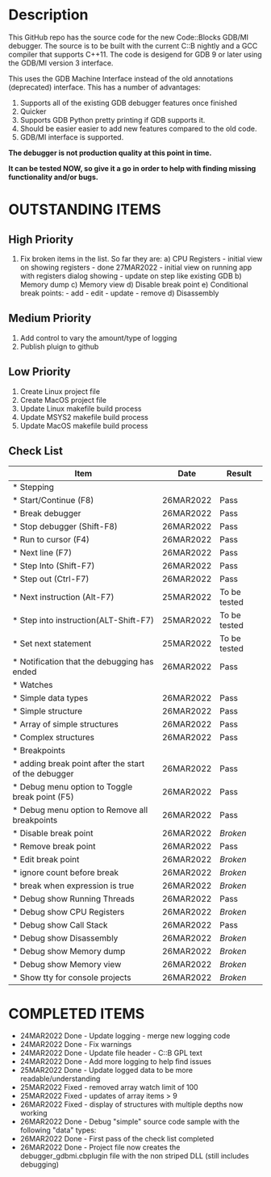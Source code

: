 # Description
This GitHub repo has the source code for the new Code::Blocks GDB/MI debugger. The source is to be built with the current C::B nightly and a GCC compiler that supports C++11. The code is desigend for GDB 9 or later using the GDB/MI version 3 interface.

This uses the GDB Machine Interface instead of the old annotations (deprecated) interface. This has a number of advantages:

1. Supports all of the existing GDB debugger features once finished
2. Quicker
3. Supports GDB Python pretty printing if GDB supports it.
4. Should be easier easier to add new features compared to the old code.
5. GDB/MI interface is supported.

**The debugger is not production quality at this point in time.**

**It can be tested NOW, so give it a go in order to help with finding missing functionality and/or bugs.**

# OUTSTANDING ITEMS

## High Priority
1. Fix broken items in the list. So far they are:
    a) CPU Registers
        - initial view on showing registers - done 27MAR2022
        - initial view on running app with registers dialog showing
        - update on step like existing GDB 
    b) Memory dump
    c) Memory view
    d) Disable break point
    e) Conditional break points:
        - add
        - edit
        - update
        - remove
    d) Disassembly
    

## Medium Priority

1. Add control to vary the amount/type of logging
2. Publish pluign to github

## Low Priority

1. Create Linux project file
2. Create MacOS project file
3. Update Linux makefile build process
4. Update MSYS2 makefile build process
5. Update MacOS makefile build process

## Check List

|                  Item                                      |   Date    |   Result     |
|------------------------------------------------------------|-----------|--------------|
|* Stepping                                                  |           |              |
|  * Start/Continue       (F8)                               | 26MAR2022 |    Pass      |
|  * Break debugger                                          | 26MAR2022 |    Pass      |
|  * Stop debugger        (Shift-F8)                         | 26MAR2022 |    Pass      |
|  * Run to cursor        (F4)                               | 26MAR2022 |    Pass      |
|  * Next line            (F7)                               | 26MAR2022 |    Pass      |
|  * Step Into            (Shift-F7)                         | 26MAR2022 |    Pass      |
|  * Step out             (Ctrl-F7)                          | 26MAR2022 |    Pass      |
|  * Next instruction     (Alt-F7)                           | 25MAR2022 | To be tested |
|  * Step into instruction(ALT-Shift-F7)                     | 25MAR2022 | To be tested |
|  * Set next statement                                      | 25MAR2022 | To be tested |
|  * Notification that the debugging has ended               | 26MAR2022 |    Pass      |
|* Watches                                                   |           |              |
|  * Simple data types                                       | 26MAR2022 |    Pass      |
|  * Simple structure                                        | 26MAR2022 |    Pass      |   
|  * Array of simple structures                              | 26MAR2022 |    Pass      |   
|  * Complex structures                                      | 26MAR2022 |    Pass      |
|* Breakpoints                                               |           |              |
|  * adding break point after the start of the debugger      | 26MAR2022 |    Pass      |
|  * Debug menu option to Toggle break point (F5)            | 26MAR2022 |    Pass      |
|  * Debug menu option to Remove all breakpoints             | 26MAR2022 |    Pass      |
|  * Disable break point                                     | 26MAR2022 |   *Broken*   |
|  * Remove break point                                      | 26MAR2022 |    Pass      |
|  * Edit break point                                        | 26MAR2022 |   *Broken*   |
|    * ignore count before break                             | 26MAR2022 |   *Broken*   |
|    * break when expression is true                         | 26MAR2022 |   *Broken*   |
|* Debug show Running Threads                                | 26MAR2022 |    Pass      |
|* Debug show CPU Registers                                  | 26MAR2022 |   *Broken*   |
|* Debug show Call Stack                                     | 26MAR2022 |    Pass      |
|* Debug show Disassembly                                    | 26MAR2022 |   *Broken*   |
|* Debug show Memory dump                                    | 26MAR2022 |   *Broken*   | 
|* Debug show Memory view                                    | 26MAR2022 |   *Broken*   | 
|* Show tty for console projects                             | 26MAR2022 |   *Broken*   |

# COMPLETED ITEMS

* 24MAR2022 Done - Update logging - merge new logging code
* 24MAR2022 Done - Fix warnings
* 24MAR2022 Done - Update file header - C::B GPL text
* 24MAR2022 Done - Add more logging to help find issues
* 25MAR2022 Done - Update logged data to be more readable/understanding
* 25MAR2022 Fixed - removed array watch limit of 100
* 25MAR2022 Fixed - updates of array items > 9
* 26MAR2022 Fixed - display of structures with multiple depths now working
* 26MAR2022 Done - Debug "simple" source code sample with the following "data" types:
* 26MAR2022 Done - First pass of the check list completed
* 26MAR2022 Done - Project file now creates the debugger_gdbmi.cbplugin file with the non striped DLL (still includes debugging)
